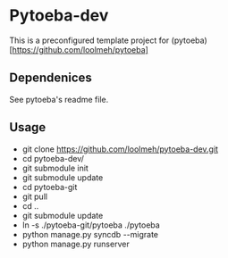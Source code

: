 Pytoeba-dev
==========

This is a preconfigured template project for (pytoeba)[https://github.com/loolmeh/pytoeba]

Dependenices
---------

See pytoeba's readme file.

Usage
-----

  - git clone https://github.com/loolmeh/pytoeba-dev.git
  - cd pytoeba-dev/
  - git submodule init
  - git submodule update
  - cd pytoeba-git
  - git pull
  - cd ..
  - git submodule update
  - ln -s ./pytoeba-git/pytoeba ./pytoeba 
  - python manage.py syncdb --migrate
  - python manage.py runserver
